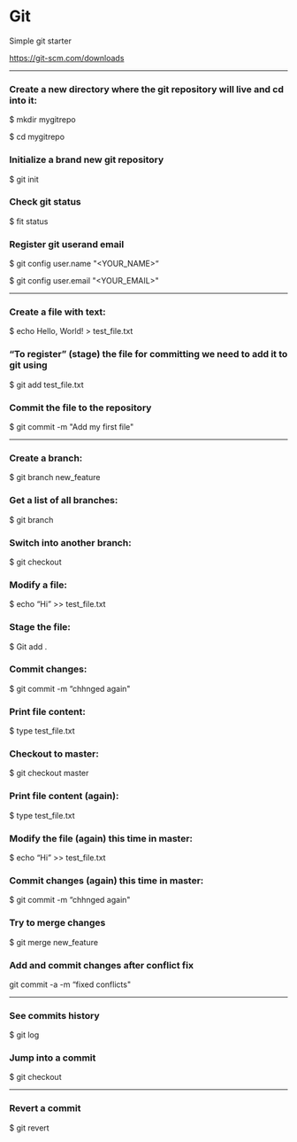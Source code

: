 # Git
Simple git starter

https://git-scm.com/downloads

-----------------------------------------------------

### Create a new directory where the git repository will live and cd into it:
$ mkdir mygitrepo

$ cd mygitrepo


### Initialize a brand new git repository
$ git init

### Check git status 
$ fit status

### Register git userand email
$ git config user.name "<YOUR_NAME>“

$ git config user.email "<YOUR_EMAIL>"

--------------------------------------------------

### Create a file with text:
$ echo Hello, World! > test_file.txt

### “To register” (stage) the file for committing we need to add it to git using
$ git add test_file.txt

### Commit the file to the repository
$ git commit -m "Add my first file"

--------------------------------------------------

### Create a branch:
$ git branch new_feature

### Get a list of all branches:
$ git branch

### Switch into another branch:
$ git checkout <branch name>
  
### Modify a file:
$ echo “Hi” >> test_file.txt

### Stage the file:
$ Git add .

### Commit changes:
$ git commit -m “chhnged again"

### Print file content:
$ type test_file.txt

### Checkout to master:
$ git checkout master

### Print file content (again):
$ type test_file.txt

### Modify the file (again) this time in master:
$ echo “Hi” >> test_file.txt

### Commit changes (again) this time in master:
$ git commit -m “chhnged again"

### Try to merge changes
$ git merge new_feature

### Add and commit changes after conflict fix
git commit -a -m “fixed conflicts"

--------------------------------------------------

### See commits history
$ git log

### Jump into a commit
$ git checkout <commit hash>
  
--------------------------------------------------

### Revert a commit
$ git revert <commit hash>





